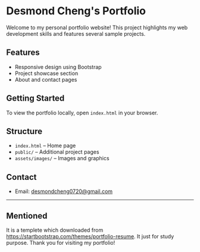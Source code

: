 # Desmond Cheng's Portfolio

Welcome to my personal portfolio website! This project highlights my web development skills and features several sample projects.

## Features

- Responsive design using Bootstrap
- Project showcase section
- About and contact pages

## Getting Started

To view the portfolio locally, open `index.html` in your browser.

## Structure

- `index.html` – Home page
- `public/` – Additional project pages
- `assets/images/` – Images and graphics

## Contact

- Email: desmondcheng0720@gmail.com

---
## Mentioned
It is a templete which downloaded from https://startbootstrap.com/themes/portfolio-resume.
It just for study purpose.
Thank you for visiting my portfolio!
